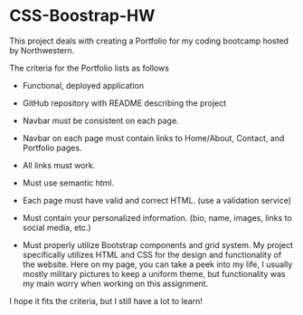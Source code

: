 # CSS-Boostrap-HW
This project deals with creating a Portfolio for my coding bootcamp hosted by Northwestern.

The criteria for the Portfolio lists as follows

* Functional, deployed application

* GitHub repository with README describing the project

* Navbar must be consistent on each page.

* Navbar on each page must contain links to Home/About, Contact, and Portfolio pages.

* All links must work.

* Must use semantic html.

* Each page must have valid and correct HTML. (use a validation service)

* Must contain your personalized information. (bio, name, images, links to social media, etc.)

* Must properly utilize Bootstrap components and grid system.
My project specifically utilizes HTML and CSS for the design and functionality of the website. Here on my page, you can take a peek into my life, I usually mostly military pictures to keep a uniform theme, but functionality was my main worry when working on this assignment.

I hope it fits the criteria, but I still have a lot to learn!

